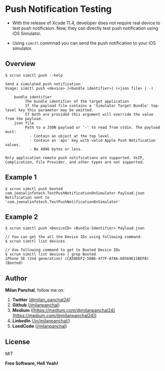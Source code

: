 #  Push Notification Testing
* With the release of Xcode 11.4, developer does not require real device to test push notificaion. Now, they can directly test push notification using iOS Simulator.

* Using `simctl` commnad you can send the push notification to your iOS simulator.

## Overview
```shell
$ xcrun simctl push --help

Send a simulated push notification
Usage: simctl push <device> [<bundle identifier>] (<json file> | -)

	bundle identifier
	     The bundle identifier of the target application
	     If the payload file contains a 'Simulator Target Bundle' top-level key this parameter may be omitted.
	     If both are provided this argument will override the value from the payload.
	json file
	     Path to a JSON payload or '-' to read from stdin. The payload must:
	       - Contain an object at the top level.
	       - Contain an 'aps' key with valid Apple Push Notification values.
	       - Be 4096 bytes or less.

Only application remote push notifications are supported. VoIP, Complication, File Provider, and other types are not supported.
```



## Example 1

```shell
$ xcrun simctl push booted com.jeenalinfotech.TestPushNotificationOnSimulator Payload.json
Notification sent to 'com.jeenalinfotech.TestPushNotificationOnSimulator'
```



## Example 2

```shell
$ xcrun simctl push <DeviceID> <Bundle-Identifier> Payload.json

// You can get the all the Device IDs using following command:
$ xcrun simctl list devices

// Use following command to get to Booted Device IDs
$ xcrun simctl list devices | grep Booted
iPhone SE (2nd generation) (CA5DDEF2-56B6-477F-A7A6-68569E11BEFB) (Booted)
```



## Author

**Milan Panchal**, follow me on:

1. **Twitter** ([@milan_panchal24](https://twitter.com/milan_panchal24))
2. **Github** ([/milanpanchal](https://github.com/milanpanchal/))
3. **Medium** ([https://medium.com/@milanpanchal24](https://medium.com/@milanpanchal24))
4. **LinkedIn** ([/in/milanpanchal/](https://www.linkedin.com/in/milanpanchal/))
5. **LeedCode** ([/milanpanchal](https://leetcode.com/milanpanchal/))



License
----

MIT

**Free Software, Hell Yeah!**